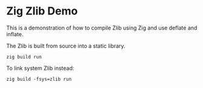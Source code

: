 # Zig Zlib Demo

This is a demonstration of how to compile Zlib using Zig and use deflate and inflate.

The Zlib is built from source into a static library.

```
zig build run
```

To link system Zlib instead:

```
zig build -fsys=zlib run
```
